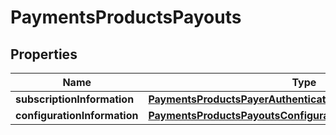 
# PaymentsProductsPayouts

## Properties
Name | Type | Description | Notes
------------ | ------------- | ------------- | -------------
**subscriptionInformation** | [**PaymentsProductsPayerAuthenticationSubscriptionInformation**](PaymentsProductsPayerAuthenticationSubscriptionInformation.md) |  |  [optional]
**configurationInformation** | [**PaymentsProductsPayoutsConfigurationInformation**](PaymentsProductsPayoutsConfigurationInformation.md) |  |  [optional]



